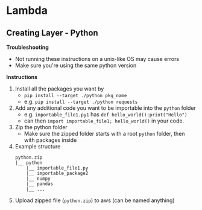 # Lambda

## Creating Layer - Python

**Troubleshooting** 
  - Not running these instructions on a unix-like OS may cause errors 
  - Make sure you're using the same python version

**Instructions**
1. Install all the packages you want by
   * `pip install --target ./python pkg_name`
   * e.g. `pip install --target ./python requests`
2. Add any additional code you want to be importable into the `python` folder
   * e.g. `importable_file1.py1` has `def hello_world():print("Hello")`
   * can then `import importable_file1; hello_world()` in your code.
3. Zip the python folder 
   * Make sure the zipped folder starts with a root `python` folder, then with packages inside
4. Example structure
    ```
    python.zip
    |__ python
        |__ importable_file1.py
        |__ importable_package2
        |__ numpy
        |__ pandas
        |__ ...
     ```
5. Upload zipped file (`python.zip`) to aws (can be named anything)
